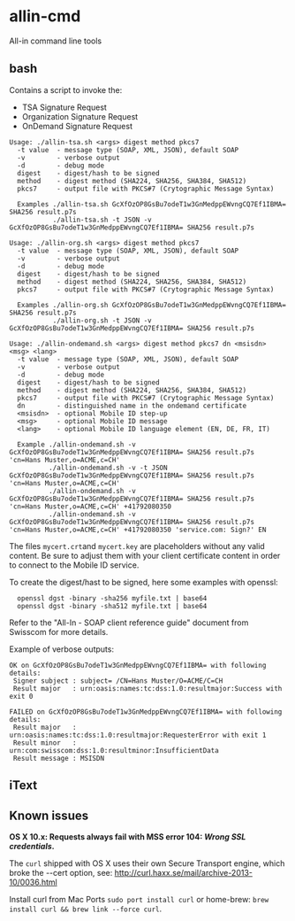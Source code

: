 allin-cmd
============

All-in command line tools

## bash

Contains a script to invoke the:
* TSA Signature Request
* Organization Signature Request
* OnDemand Signature Request

```
Usage: ./allin-tsa.sh <args> digest method pkcs7
  -t value  - message type (SOAP, XML, JSON), default SOAP
  -v        - verbose output
  -d        - debug mode
  digest    - digest/hash to be signed
  method    - digest method (SHA224, SHA256, SHA384, SHA512)
  pkcs7     - output file with PKCS#7 (Crytographic Message Syntax)

  Examples ./allin-tsa.sh GcXfOzOP8GsBu7odeT1w3GnMedppEWvngCQ7Ef1IBMA= SHA256 result.p7s
           ./allin-tsa.sh -t JSON -v GcXfOzOP8GsBu7odeT1w3GnMedppEWvngCQ7Ef1IBMA= SHA256 result.p7s
```

```
Usage: ./allin-org.sh <args> digest method pkcs7
  -t value  - message type (SOAP, XML, JSON), default SOAP
  -v        - verbose output
  -d        - debug mode
  digest    - digest/hash to be signed
  method    - digest method (SHA224, SHA256, SHA384, SHA512)
  pkcs7     - output file with PKCS#7 (Crytographic Message Syntax)

  Examples ./allin-org.sh GcXfOzOP8GsBu7odeT1w3GnMedppEWvngCQ7Ef1IBMA= SHA256 result.p7s
           ./allin-org.sh -t JSON -v GcXfOzOP8GsBu7odeT1w3GnMedppEWvngCQ7Ef1IBMA= SHA256 result.p7s
```

```
Usage: ./allin-ondemand.sh <args> digest method pkcs7 dn <msisdn> <msg> <lang>
  -t value  - message type (SOAP, XML, JSON), default SOAP
  -v        - verbose output
  -d        - debug mode
  digest    - digest/hash to be signed
  method    - digest method (SHA224, SHA256, SHA384, SHA512)
  pkcs7     - output file with PKCS#7 (Crytographic Message Syntax)
  dn        - distinguished name in the ondemand certificate
  <msisdn>  - optional Mobile ID step-up
  <msg>     - optional Mobile ID message
  <lang>    - optional Mobile ID language element (EN, DE, FR, IT)

  Example ./allin-ondemand.sh -v GcXfOzOP8GsBu7odeT1w3GnMedppEWvngCQ7Ef1IBMA= SHA256 result.p7s 'cn=Hans Muster,o=ACME,c=CH'
          ./allin-ondemand.sh -v -t JSON GcXfOzOP8GsBu7odeT1w3GnMedppEWvngCQ7Ef1IBMA= SHA256 result.p7s 'cn=Hans Muster,o=ACME,c=CH'
          ./allin-ondemand.sh -v GcXfOzOP8GsBu7odeT1w3GnMedppEWvngCQ7Ef1IBMA= SHA256 result.p7s 'cn=Hans Muster,o=ACME,c=CH' +41792080350
          ./allin-ondemand.sh -v GcXfOzOP8GsBu7odeT1w3GnMedppEWvngCQ7Ef1IBMA= SHA256 result.p7s 'cn=Hans Muster,o=ACME,c=CH' +41792080350 'service.com: Sign?' EN
```


The files `mycert.crt`and `mycert.key` are placeholders without any valid content. Be sure to adjust them with your client certificate content in order to connect to the Mobile ID service.

To create the digest/hast to be signed, here some examples with openssl:
```
  openssl dgst -binary -sha256 myfile.txt | base64
  openssl dgst -binary -sha512 myfile.txt | base64
```

Refer to the "All-In - SOAP client reference guide" document from Swisscom for more details.


Example of verbose outputs:
```
OK on GcXfOzOP8GsBu7odeT1w3GnMedppEWvngCQ7Ef1IBMA= with following details:
 Signer subject : subject= /CN=Hans Muster/O=ACME/C=CH
 Result major   : urn:oasis:names:tc:dss:1.0:resultmajor:Success with exit 0
```

```
FAILED on GcXfOzOP8GsBu7odeT1w3GnMedppEWvngCQ7Ef1IBMA= with following details:
 Result major   : urn:oasis:names:tc:dss:1.0:resultmajor:RequesterError with exit 1
 Result minor   : urn:com:swisscom:dss:1.0:resultminor:InsufficientData
 Result message : MSISDN
```


## iText

<TODO>


## Known issues

**OS X 10.x: Requests always fail with MSS error 104: _Wrong SSL credentials_.**

The `curl` shipped with OS X uses their own Secure Transport engine, which broke the --cert option, see: http://curl.haxx.se/mail/archive-2013-10/0036.html

Install curl from Mac Ports `sudo port install curl` or home-brew: `brew install curl && brew link --force curl`.
